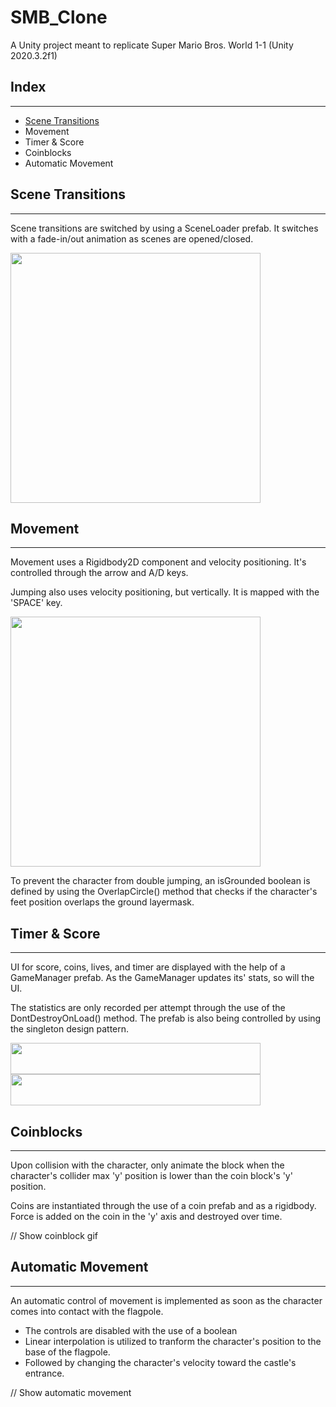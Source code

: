 # SMB_Clone

A Unity project meant to replicate Super Mario Bros. World 1-1 (Unity 2020.3.2f1)

## Index
---
- [Scene Transitions](#automatic-movement)
- Movement
- Timer & Score
- Coinblocks
- Automatic Movement

## Scene Transitions
---
Scene transitions are switched by using a SceneLoader prefab. It switches with a fade-in/out animation as scenes are opened/closed.

<img src="https://user-images.githubusercontent.com/98930139/163691117-c032b534-0e29-41fd-90fd-515ce2032dd2.gif" width="400">

## Movement
---
Movement uses a Rigidbody2D component and velocity positioning. It's controlled through the arrow and A/D keys.

Jumping also uses velocity positioning, but vertically. It is mapped with the 'SPACE' key.

<img src="https://user-images.githubusercontent.com/98930139/163691250-bdff915f-52aa-4eb2-aee9-57e4192568d1.gif" width="400">
<br>

To prevent the character from double jumping, an isGrounded boolean is defined by using the OverlapCircle() method that checks if the character's feet position overlaps the ground layermask.

## Timer & Score
---
UI for score, coins, lives, and timer are displayed with the help of a GameManager prefab. As the GameManager updates its' stats, so will the UI.

The statistics are only recorded per attempt through the use of the DontDestroyOnLoad() method. The prefab is also being controlled by using the singleton design pattern.

<p float="left">
    <img src="https://user-images.githubusercontent.com/98930139/163696549-285f78af-863a-4078-8ba7-b1c423689b14.gif" width="400" height="50">
    <img src="https://user-images.githubusercontent.com/98930139/163696549-285f78af-863a-4078-8ba7-b1c423689b14.gif" width="400" height="50">
</p>

## Coinblocks
---
Upon collision with the character, only animate the block when the character's collider max 'y' position is lower than the coin block's 'y' position.

Coins are instantiated through the use of a coin prefab and as a rigidbody. Force is added on the coin in the 'y' axis and destroyed over time.

// Show coinblock gif

## Automatic Movement
---
An automatic control of movement is implemented as soon as the character comes into contact with the flagpole.

- The controls are disabled with the use of a boolean
- Linear interpolation is utilized to tranform the character's position to the base of the flagpole.
- Followed by changing the character's velocity toward the castle's entrance.

// Show automatic movement
